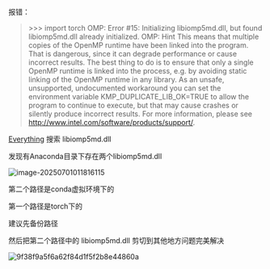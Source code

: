 报错：

> \>>> import torch OMP: Error #15: Initializing libiomp5md.dll, but found libiomp5md.dll already initialized. OMP: Hint This means that multiple copies of the OpenMP runtime have been linked into the program. That is dangerous, since it can degrade performance or cause incorrect results. The best thing to do is to ensure that only a single OpenMP runtime is linked into the process, e.g. by avoiding static linking of the OpenMP runtime in any library. As an unsafe, unsupported, undocumented workaround you can set the environment variable KMP_DUPLICATE_LIB_OK=TRUE to allow the program to continue to execute, but that may cause crashes or silently produce incorrect results. For more information, please see http://www.intel.com/software/products/support/.

[Everything](https://www.voidtools.com/zh-cn/) 搜索 libiomp5md.dll

发现有Anaconda目录下存在两个libiomp5md.dll

![image-20250701011816115](F:\ITS_Log\tzb\assets\image-20250701011816115.png)

第二个路径是conda虚拟环境下的

第一个路径是torch下的

建议先备份路径

然后把第二个路径中的 libiomp5md.dll 剪切到其他地方问题完美解决

![9f38f9a5f6a62f84d1f5f2b8e44860a](F:\ITS_Log\tzb\assets\9f38f9a5f6a62f84d1f5f2b8e44860a.png)